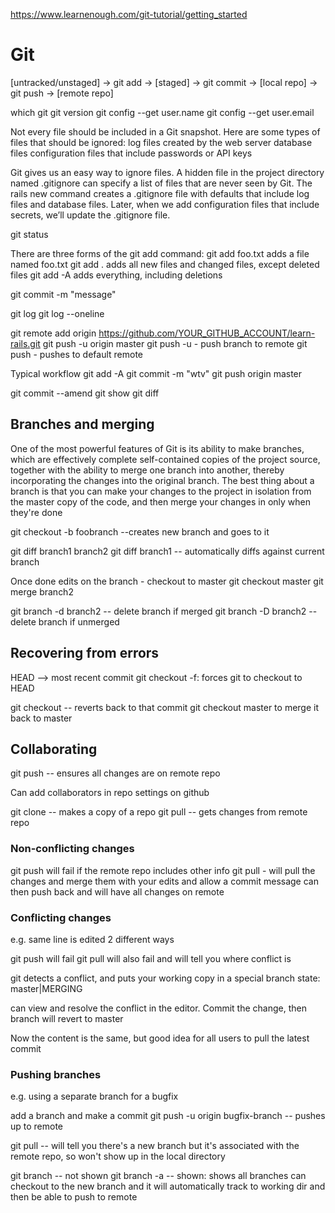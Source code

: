 https://www.learnenough.com/git-tutorial/getting_started

# Git

[untracked/unstaged] -> git add -> [staged] -> git commit -> [local repo] -> git push -> [remote repo]

which git
git version
git config --get user.name
git config --get user.email

Not every file should be included in a Git snapshot. Here are some types of files that should be ignored:
  log files created by the web server
  database files
  configuration files that include passwords or API keys

Git gives us an easy way to ignore files. A hidden file in the project directory named .gitignore can specify a list of files that are never seen by Git. The rails new command creates a .gitignore file with defaults that include log files and database files. Later, when we add configuration files that include secrets, we’ll update the .gitignore file.

git status

There are three forms of the git add command:
  git add foo.txt adds a file named foo.txt
  git add . adds all new files and changed files, except deleted files
  git add -A adds everything, including deletions

git commit -m "message"

git log
git log --oneline

git remote add origin https://github.com/YOUR_GITHUB_ACCOUNT/learn-rails.git
git push -u origin master
git push -u <remote> <branch> - push branch to remote
git push - pushes to default remote

Typical workflow
  git add -A
  git commit -m "wtv"
  git push origin master

  git commit --amend
  git show <SHA>
  git diff


## Branches and merging

One of the most powerful features of Git is its ability to make branches, which are effectively complete self-contained copies of the project source, together with the ability to merge one branch into another, thereby incorporating the changes into the original branch. The best thing about a branch is that you can make your changes to the project in isolation from the master copy of the code, and then merge your changes in only when they're done

git checkout -b foobranch --creates new branch and goes to it

git diff branch1 branch2
git diff branch1 -- automatically diffs against current branch

Once done edits on the branch - checkout to master
git checkout master
git merge branch2

git branch -d branch2 -- delete branch if merged
git branch -D branch2 -- delete branch if unmerged

## Recovering from errors

HEAD --> most recent commit
git checkout -f: forces git to checkout to HEAD

git checkout <SHA> -- reverts back to that commit
git checkout master to merge it back to master


## Collaborating
git push -- ensures all changes are on remote repo

Can add collaborators in repo settings on github

git clone -- makes a copy of a repo
git pull -- gets changes from remote repo

### Non-conflicting changes

git push will fail if the remote repo includes other info
git pull - will pull the changes and merge them with your edits and allow a commit message
can then push back and will have all changes on remote

### Conflicting changes
e.g. same line is edited 2 different ways

git push will fail
git pull will also fail and will tell you where conflict is

git detects a conflict, and puts your working copy in a special branch state: master|MERGING

can view and resolve the conflict in the editor. Commit the change, then branch will revert to master

Now the content is the same, but good idea for all users to pull the latest commit

### Pushing branches
e.g. using a separate branch for a bugfix

add a branch and make a commit
git push -u origin bugfix-branch -- pushes up to remote

git pull -- will tell you there's a new branch
  but it's associated with the remote repo, so won't show up in the local directory
  
git branch -- not shown
git branch -a -- shown: shows all branches
can checkout to the new branch and it will automatically track to working dir and then be able to push to remote


